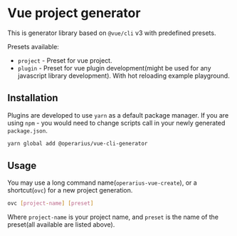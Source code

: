 # Vue project generator

This is generator library based on `@vue/cli` v3 with predefined presets.

Presets available:
- `project` - Preset for vue project.
- `plugin` - Preset for vue plugin development(might be used for any javascript library development). With hot reloading example playground.

## Installation

Plugins are developed to use `yarn` as a default package manager. If you are using `npm` - you would need to change scripts call in your newly generated `package.json`.

```bash
yarn global add @operarius/vue-cli-generator
```

## Usage

You may use a long command name(`operarius-vue-create`), or a shortcut(`ovc`) for a new project generation.

```bash
ovc [project-name] [preset]
```

Where `project-name` is your project name, and `preset` is the name of the preset(all available are listed above).
